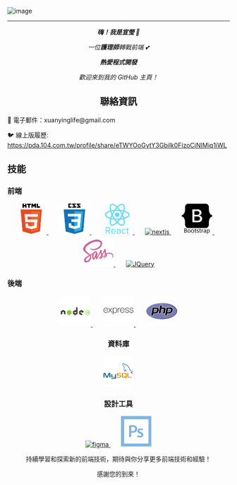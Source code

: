 
![image](https://github.com/XuanYing0915/XuanYing0915/assets/133011607/5bde237c-6565-4e5e-868f-7fcfe4b8aec3)

-------------
<div align="center">
  
**_嗨！我是宣瑩  👋_**

_一位**護理師**轉戰前端 💕_

**_熱愛程式開發_**

_歡迎來到我的 GitHub 主頁！_

## 聯絡資訊
<div align="left">
📧 電子郵件：xuanyinglife@gmail.com

🐦 線上版履歷: https://pda.104.com.tw/profile/share/eTWYOoGytY3Gbilk0FizoCiNIMiq1iWL

## 技能 

### 前端
<div align="center">
  
 <a href="https://www.w3.org/html/" target="_blank" rel="noreferrer">
        <img src="https://raw.githubusercontent.com/devicons/devicon/master/icons/html5/html5-original-wordmark.svg"
            alt="html5" width="70" height="70" />
    </a>
  &nbsp  &nbsp &nbsp
<a href="https://www.w3schools.com/css/" target="_blank" rel="noreferrer">
        <img src="https://raw.githubusercontent.com/devicons/devicon/master/icons/css3/css3-original-wordmark.svg"
            alt="css3" width="70" height="70" />
    </a>
   &nbsp  &nbsp &nbsp
 <a href="https://reactjs.org/" target="_blank" rel="noreferrer">
        <img src="https://raw.githubusercontent.com/devicons/devicon/master/icons/react/react-original-wordmark.svg"
            alt="react" width="70" height="70" />
    </a>
     &nbsp   &nbsp &nbsp
<a href="https://nextjs.org/" target="_blank" rel="noreferrer">
        <img src="https://cdn.worldvectorlogo.com/logos/nextjs-2.svg" alt="nextjs" width="70" height="70" />
    </a>
      &nbsp  &nbsp &nbsp
<a href="https://getbootstrap.com" target="_blank" rel="noreferrer">
        <img src="https://raw.githubusercontent.com/devicons/devicon/master/icons/bootstrap/bootstrap-plain-wordmark.svg"
            alt="bootstrap" width="70" height="70" />
    </a>
      &nbsp  &nbsp&nbsp
<a href="https://sass-lang.com" target="_blank" rel="noreferrer">
        <img src="https://raw.githubusercontent.com/devicons/devicon/master/icons/sass/sass-original.svg" alt="sass"
            width="70" height="70" />
    </a> 
      &nbsp  &nbsp &nbsp
<a href="https://upload.wikimedia.org/wikipedia/commons/f/fd/JQuery-Logo.svg" target="_blank" rel="noreferrer">
<img src="https://uxwing.com/wp-content/themes/uxwing/download/brands-and-social-media/jquery-icon.png" alt="JQuery"
            width="70" height="70" />
    </a>
</div>
   


### 後端
<div align="center">
  
<a href="https://nodejs.org" target="_blank" rel="noreferrer">
        <img src="https://raw.githubusercontent.com/devicons/devicon/master/icons/nodejs/nodejs-original-wordmark.svg"
            alt="nodejs" width="70" height="70" />
    </a> &nbsp  &nbsp &nbsp
<a href="https://expressjs.com" target="_blank" rel="noreferrer">
        <img src="https://raw.githubusercontent.com/devicons/devicon/master/icons/express/express-original-wordmark.svg"
            alt="express" width="70" height="70" />
    </a> &nbsp  &nbsp &nbsp
  <a href="https://www.php.net" target="_blank" rel="noreferrer">
        <img src="https://raw.githubusercontent.com/devicons/devicon/master/icons/php/php-original.svg" alt="php"
            width="70" height="70" />
    </a>

### 資料庫
<div align="center">
  
  <a href="https://www.mysql.com/" target="_blank" rel="noreferrer">
        <img src="https://raw.githubusercontent.com/devicons/devicon/master/icons/mysql/mysql-original-wordmark.svg"
            alt="mysql" width="70" height="70" />
    </a>

### 設計工具
<div align="center">
  
 <a href="https://www.figma.com/" target="_blank" rel="noreferrer">
        <img src="https://www.vectorlogo.zone/logos/figma/figma-icon.svg" alt="figma" width="70" height="70" />
    </a>
 &nbsp  &nbsp &nbsp
 <a href="https://www.photoshop.com/en" target="_blank" rel="noreferrer">
        <img src="https://raw.githubusercontent.com/devicons/devicon/master/icons/photoshop/photoshop-line.svg"
            alt="photoshop" width="70" height="70" />
    </a>  




    
持續學習和探索新的前端技術，期待與你分享更多前端技術和經驗！

感謝您的到來！


